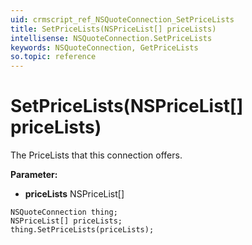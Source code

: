 ```yaml
---
uid: crmscript_ref_NSQuoteConnection_SetPriceLists
title: SetPriceLists(NSPriceList[] priceLists)
intellisense: NSQuoteConnection.SetPriceLists
keywords: NSQuoteConnection, GetPriceLists
so.topic: reference
---
```


# SetPriceLists(NSPriceList[] priceLists)

The PriceLists that this connection offers.

**Parameter:** 
 - **priceLists** NSPriceList[]

```crmscript
NSQuoteConnection thing;
NSPriceList[] priceLists;
thing.SetPriceLists(priceLists);
```

